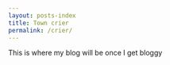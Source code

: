 ```yaml
---
layout: posts-index
title: Town crier
permalink: /crier/
---
```


This is where my blog will be once I get bloggy
